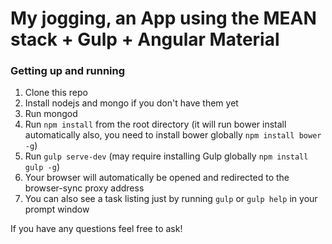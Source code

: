 # My jogging, an App using the MEAN stack + Gulp + Angular Material

### Getting up and running

1. Clone this repo
2. Install nodejs and mongo if you don't have them yet
3. Run mongod
4. Run `npm install` from the root directory (it will run bower install automatically also, you need to install bower globally `npm install bower -g`)
5. Run `gulp serve-dev` (may require installing Gulp globally `npm install gulp -g`)
6. Your browser will automatically be opened and redirected to the browser-sync proxy address
7. You can also see a task listing just by running `gulp` or `gulp help` in your prompt window

If you have any questions feel free to ask!